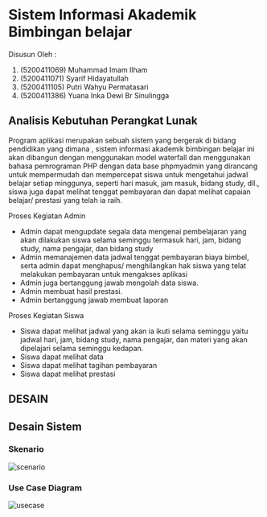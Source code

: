 # Sistem Informasi Akademik Bimbingan belajar
 Disusun Oleh :
1.	(5200411069)  Muhammad Imam Ilham
2.	(5200411071)  Syarif Hidayatullah
3.	(5200411105)  Putri Wahyu Permatasari
4.	(5200411386)  Yuana Inka Dewi Br Sinulingga


## Analisis Kebutuhan Perangkat Lunak 

Program aplikasi merupakan sebuah sistem yang bergerak di bidang pendidikan yang dimana , sistem informasi akademik bimbingan belajar ini akan dibangun dengan menggunakan model waterfall dan menggunakan bahasa pemrograman PHP dengan data  base phpmyadmin  yang dirancang untuk mempermudah dan mempercepat siswa untuk mengetahui jadwal belajar setiap minggunya, seperti hari masuk, jam masuk, bidang study, dll., siswa juga dapat melihat tenggat pembayaran dan dapat melihat capaian belajar/ prestasi yang telah ia raih.

Proses Kegiatan Admin
- Admin dapat mengupdate segala data mengenai pembelajaran yang akan dilakukan siswa selama seminggu termasuk hari, jam, bidang study, nama pengajar, dan bidang study
- Admin memanajemen data jadwal tenggat pembayaran biaya bimbel, serta admin dapat menghapus/ menghilangkan hak siswa yang telat melakukan pembayaran untuk mengakses aplikasi
- Admin juga bertanggung jawab mengolah data siswa.
- Admin membuat hasil prestasi.
-	Admin bertanggung jawab membuat laporan


Proses Kegiatan Siswa
-	Siswa dapat melihat jadwal yang akan ia ikuti selama seminggu yaitu jadwal hari, jam, bidang study, nama pengajar, dan materi yang akan dipelajari selama seminggu kedapan.
-	Siswa dapat melihat data
-	Siswa dapat melihat tagihan pembayaran
-	Siswa dapat melihat prestasi 



## DESAIN
## Desain Sistem
### Skenario
![scenario](https://user-images.githubusercontent.com/91958170/136798328-52bd3d48-057c-40ab-bd0f-54e94aefa8f5.png)



### Use Case Diagram
![usecase](https://user-images.githubusercontent.com/91946355/136796311-ea00c88f-d153-4717-83b0-cd825407e788.png)

